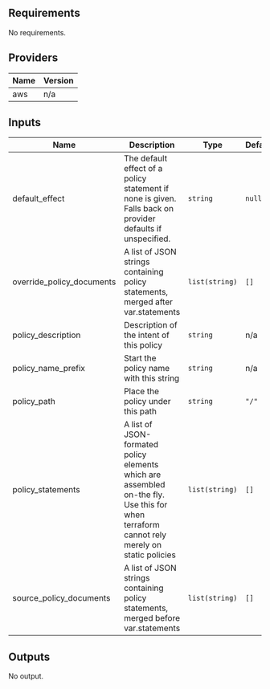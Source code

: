## Requirements

No requirements.

## Providers

| Name | Version |
|------|---------|
| aws | n/a |

## Inputs

| Name | Description | Type | Default | Required |
|------|-------------|------|---------|:--------:|
| default\_effect | The default effect of a policy statement if none is given. Falls back on provider defaults if unspecified. | `string` | `null` | no |
| override\_policy\_documents | A list of JSON strings containing policy statements, merged after var.statements | `list(string)` | `[]` | no |
| policy\_description | Description of the intent of this policy | `string` | n/a | yes |
| policy\_name\_prefix | Start the policy name with this string | `string` | n/a | yes |
| policy\_path | Place the policy under this path | `string` | `"/"` | no |
| policy\_statements | A list of JSON-formated policy elements which are assembled on-the fly. Use this for when terraform cannot rely merely on static policies | `list(string)` | `[]` | no |
| source\_policy\_documents | A list of JSON strings containing policy statements, merged before var.statements | `list(string)` | `[]` | no |

## Outputs

No output.

